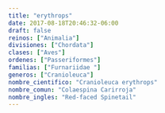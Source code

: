 ```yaml
---
title: "erythrops"
date: 2017-08-18T20:46:32-06:00
draft: false
reinos: ["Animalia"]
divisiones: ["Chordata"]
clases: ["Aves"]
ordenes: ["Passeriformes"]
familias: ["Furnariidae "]
generos: ["Cranioleuca"]
nombre_cientifico: "Cranioleuca erythrops"
nombre_comun: "Colaespina Carirroja"
nombre_ingles: "Red-faced Spinetail"
---
```

